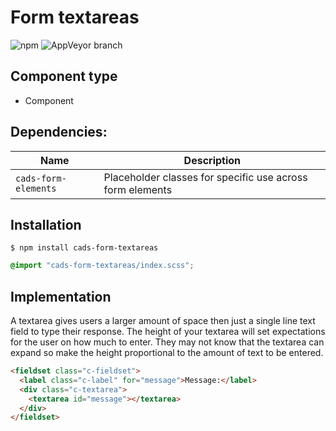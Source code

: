 # Form textareas

![npm](https://img.shields.io/npm/v/:package.svg)
![AppVeyor branch](https://img.shields.io/appveyor/ci/:user/:repo/:branch.svg)

## Component type

- Component

## Dependencies:

| Name                  | Description                                               |
| --------------------- | --------------------------------------------------------- |
| `cads-form-elements` | Placeholder classes for specific use across form elements |

## Installation

```
$ npm install cads-form-textareas
```

```scss
@import "cads-form-textareas/index.scss";
```

## Implementation

A textarea gives users a larger amount of space then just a single line text field to type their response. The height of your textarea will set expectations for the user on how much to enter. They may not know that the textarea can expand so make the height proportional to the amount of text to be entered.

<!-- prettier-ignore-start -->
```html
<fieldset class="c-fieldset">
  <label class="c-label" for="message">Message:</label>
  <div class="c-textarea">
    <textarea id="message"></textarea>
  </div>
</fieldset>
```
<!-- prettier-ignore-end -->
